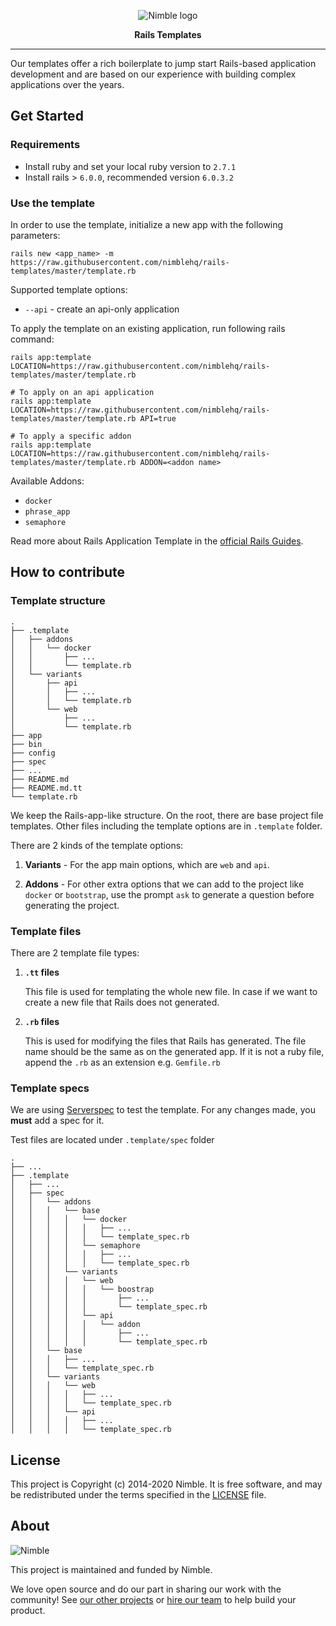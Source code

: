 <p align="center">
  <img alt="Nimble logo" src="https://assets.nimblehq.co/logo/light/logo-light-text-320.png" />
</p>

<p align="center">
  <strong>Rails Templates</strong>
</p>


---

Our templates offer a rich boilerplate to jump start Rails-based application development and are based on our experience
with building complex applications over the years.

## Get Started

### Requirements

- Install ruby and set your local ruby version to `2.7.1`
- Install rails > `6.0.0`, recommended version `6.0.3.2`

### Use the template

In order to use the template, initialize a new app with the following parameters:

```
rails new <app_name> -m https://raw.githubusercontent.com/nimblehq/rails-templates/master/template.rb
```

Supported template options:
- `--api` - create an api-only application

To apply the template on an existing application, run following rails command:

```
rails app:template LOCATION=https://raw.githubusercontent.com/nimblehq/rails-templates/master/template.rb

# To apply on an api application
rails app:template LOCATION=https://raw.githubusercontent.com/nimblehq/rails-templates/master/template.rb API=true

# To apply a specific addon
rails app:template LOCATION=https://raw.githubusercontent.com/nimblehq/rails-templates/master/template.rb ADDON=<addon name>
```

Available Addons:
- `docker`
- `phrase_app`
- `semaphore`

Read more about Rails Application Template in the [official Rails Guides](https://guides.rubyonrails.org/rails_application_templates.html).

## How to contribute

### Template structure

```
.
├── .template
│   ├── addons
│   │   └── docker
│   │       ├── ...
│   │       └── template.rb
│   └── variants
│       ├── api
│       │   ├── ...
│       │   └── template.rb
│       └── web
│           ├── ...
│           └── template.rb
├── app
├── bin
├── config
├── spec
├── ...
├── README.md
├── README.md.tt
└── template.rb
```

We keep the Rails-app-like structure. On the root, there are base project file templates.
Other files including the template options are in `.template` folder.

There are 2 kinds of the template options:

1. **Variants** - For the app main options, which are `web` and `api`.

2. **Addons** - For other extra options that we can add to the project like `docker` or `bootstrap`,
use the prompt `ask` to generate a question before generating the project.

### Template files

There are 2 template file types:

1. **`.tt` files**

    This file is used for templating the whole new file.
    In case if we want to create a new file that Rails does not generated.

2. **`.rb` files**

    This is used for modifying the files that Rails has generated.
    The file name should be the same as on the generated app.
    If it is not a ruby file, append the `.rb` as an extension e.g. `Gemfile.rb`

### Template specs

We are using [Serverspec](https://serverspec.org/) to test the template.
For any changes made, you **must** add a spec for it.

Test files are located under `.template/spec` folder

```
.
├── ...
├── .template
│   ├── ...
│   ├── spec
│   │   └── addons
│   │   │   └── base
│   │   │   │   └── docker
│   │   │   │   │   ├── ...
│   │   │   │   │   └── template_spec.rb
│   │   │   │   └── semaphore
│   │   │   │   │   ├── ...
│   │   │   │   │   └── template_spec.rb
│   │   │   └── variants
│   │   │   │   └── web
│   │   │   │   │   └── boostrap
│   │   │   │   │       ├── ...
│   │   │   │   │       └── template_spec.rb
│   │   │   │   └── api
│   │   │   │   │   └── addon
│   │   │   │   │       ├── ...
│   │   │   │   │       └── template_spec.rb
│   │   └── base
│   │   │   ├── ...
│   │   │   └── template_spec.rb
│   │   └── variants
│   │   │   └── web
│   │   │   │   ├── ...
│   │   │   │   └── template_spec.rb
│   │   │   └── api
│   │   │   │   ├── ...
│   │   │   │   └── template_spec.rb
```

## License

This project is Copyright (c) 2014-2020 Nimble. It is free software,
and may be redistributed under the terms specified in the [LICENSE] file.

[LICENSE]: /LICENSE

## About

![Nimble](https://assets.nimblehq.co/logo/dark/logo-dark-text-160.png)

This project is maintained and funded by Nimble.

We love open source and do our part in sharing our work with the community!
See [our other projects][community] or [hire our team][hire] to help build your product.

[community]: https://github.com/nimblehq
[hire]: https://nimblehq.co/
